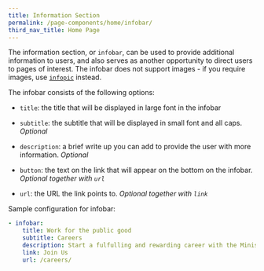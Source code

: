 ```yaml
---
title: Information Section
permalink: /page-components/home/infobar/
third_nav_title: Home Page
---
```

The information section, or `infobar`, can be used to provide additional information to users, and also serves as another opportunity to direct users to pages of interest. The infobar does not support images - if you require images, use [`infopic`](/page-components/home/infopic/) instead.

The infobar consists of the following options:

* `title`: the title that will be displayed in large font in the infobar

* `subtitle`: the subtitle that will be displayed in small font and all caps. *Optional*

* `description`: a brief write up you can add to provide the user with more information. *Optional*

* `button`: the text on the link that will appear on the bottom on the infobar. *Optional together with `url`*

* `url`: the URL the link points to. *Optional together with `link`*

Sample configuration for infobar:

```yml
- infobar:
    title: Work for the public good
    subtitle: Careers
    description: Start a fulfulling and rewarding career with the Ministry of ABC!
    link: Join Us
    url: /careers/
```